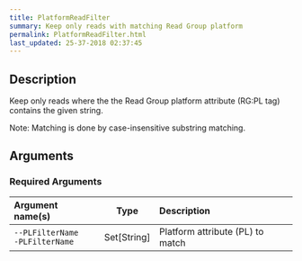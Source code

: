 ```yaml
---
title: PlatformReadFilter
summary: Keep only reads with matching Read Group platform
permalink: PlatformReadFilter.html
last_updated: 25-37-2018 02:37:45
---
```


## Description

Keep only reads where the the Read Group platform attribute (RG:PL tag) contains the given string.

 <p>Note: Matching is done by case-insensitive substring matching.</p>

## Arguments

### Required Arguments

| Argument name(s) | Type | Description |
| :--------------- | :--: | :------ |
| `--PLFilterName`<br/>`-PLFilterName` | Set[String] | Platform attribute (PL) to match |


